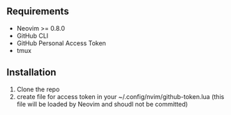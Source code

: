 ## Requirements
- Neovim >= 0.8.0
- GitHub CLI
- GitHub Personal Access Token
- tmux

## Installation
1. Clone the repo
2. create file for access token in your ~/.config/nvim/github-token.lua (this file will be loaded by Neovim and shoudl not be committed)
